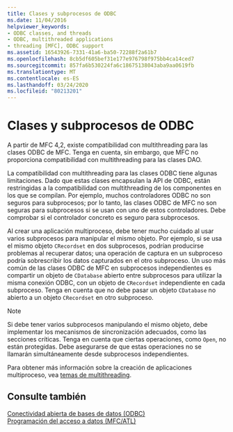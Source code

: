```yaml
---
title: Clases y subprocesos de ODBC
ms.date: 11/04/2016
helpviewer_keywords:
- ODBC classes, and threads
- ODBC, multithreaded applications
- threading [MFC], ODBC support
ms.assetid: 16543926-7331-41a6-ba50-72288f2a61b7
ms.openlocfilehash: 8cb5df605bef31e177e976798f975bb4ca14ced7
ms.sourcegitcommit: 857fa6b530224fa6c18675138043aba9aa0619fb
ms.translationtype: MT
ms.contentlocale: es-ES
ms.lasthandoff: 03/24/2020
ms.locfileid: "80213201"
---
```

# <a name="odbc-classes-and-threads"></a>Clases y subprocesos de ODBC

A partir de MFC 4,2, existe compatibilidad con multithreading para las clases ODBC de MFC. Tenga en cuenta, sin embargo, que MFC no proporciona compatibilidad con multithreading para las clases DAO.

La compatibilidad con multithreading para las clases ODBC tiene algunas limitaciones. Dado que estas clases encapsulan la API de ODBC, están restringidas a la compatibilidad con multithreading de los componentes en los que se compilan. Por ejemplo, muchos controladores ODBC no son seguros para subprocesos; por lo tanto, las clases ODBC de MFC no son seguras para subprocesos si se usan con uno de estos controladores. Debe comprobar si el controlador concreto es seguro para subprocesos.

Al crear una aplicación multiproceso, debe tener mucho cuidado al usar varios subprocesos para manipular el mismo objeto. Por ejemplo, si se usa el mismo objeto `CRecordset` en dos subprocesos, podrían producirse problemas al recuperar datos; una operación de captura en un subproceso podría sobrescribir los datos capturados en el otro subproceso. Un uso más común de las clases ODBC de MFC en subprocesos independientes es compartir un objeto de `CDatabase` abierto entre subprocesos para utilizar la misma conexión ODBC, con un objeto de `CRecordset` independiente en cada subproceso. Tenga en cuenta que no debe pasar un objeto `CDatabase` no abierto a un objeto `CRecordset` en otro subproceso.

> [!NOTE]
>  Si debe tener varios subprocesos manipulando el mismo objeto, debe implementar los mecanismos de sincronización adecuados, como las secciones críticas. Tenga en cuenta que ciertas operaciones, como `Open`, no están protegidas. Debe asegurarse de que estas operaciones no se llamarán simultáneamente desde subprocesos independientes.

Para obtener más información sobre la creación de aplicaciones multiproceso, vea [temas de multithreading](../../parallel/multithreading-support-for-older-code-visual-cpp.md).

## <a name="see-also"></a>Consulte también

[Conectividad abierta de bases de datos (ODBC)](../../data/odbc/open-database-connectivity-odbc.md)<br/>
[Programación del acceso a datos (MFC/ATL)](../../data/data-access-programming-mfc-atl.md)
